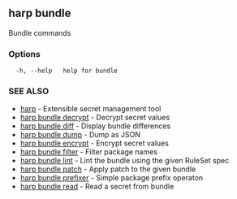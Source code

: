 ## harp bundle

Bundle commands

### Options

```
  -h, --help   help for bundle
```

### SEE ALSO

* [harp](harp.md)	 - Extensible secret management tool
* [harp bundle decrypt](harp_bundle_decrypt.md)	 - Decrypt secret values
* [harp bundle diff](harp_bundle_diff.md)	 - Display bundle differences
* [harp bundle dump](harp_bundle_dump.md)	 - Dump as JSON
* [harp bundle encrypt](harp_bundle_encrypt.md)	 - Encrypt secret values
* [harp bundle filter](harp_bundle_filter.md)	 - Filter package names
* [harp bundle lint](harp_bundle_lint.md)	 - Lint the bundle using the given RuleSet spec
* [harp bundle patch](harp_bundle_patch.md)	 - Apply patch to the given bundle
* [harp bundle prefixer](harp_bundle_prefixer.md)	 - Simple package prefix operaton
* [harp bundle read](harp_bundle_read.md)	 - Read a secret from bundle

